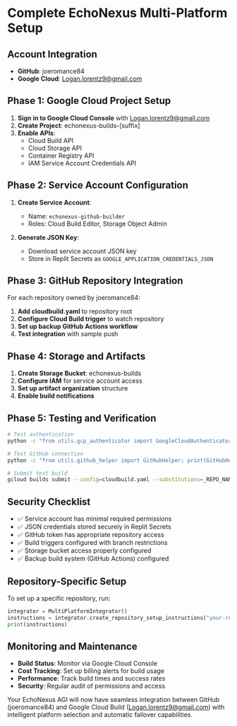 
# Complete EchoNexus Multi-Platform Setup

## Account Integration
- **GitHub**: joeromance84
- **Google Cloud**: Logan.lorentz9@gmail.com

## Phase 1: Google Cloud Project Setup

1. **Sign in to Google Cloud Console** with Logan.lorentz9@gmail.com
2. **Create Project**: echonexus-builds-[suffix]
3. **Enable APIs**:
   - Cloud Build API
   - Cloud Storage API
   - Container Registry API
   - IAM Service Account Credentials API

## Phase 2: Service Account Configuration

1. **Create Service Account**:
   - Name: `echonexus-github-builder`
   - Roles: Cloud Build Editor, Storage Object Admin

2. **Generate JSON Key**:
   - Download service account JSON key
   - Store in Replit Secrets as `GOOGLE_APPLICATION_CREDENTIALS_JSON`

## Phase 3: GitHub Repository Integration

For each repository owned by joeromance84:

1. **Add cloudbuild.yaml** to repository root
2. **Configure Cloud Build trigger** to watch repository
3. **Set up backup GitHub Actions workflow**
4. **Test integration** with sample push

## Phase 4: Storage and Artifacts

1. **Create Storage Bucket**: echonexus-builds
2. **Configure IAM** for service account access
3. **Set up artifact organization** structure
4. **Enable build notifications**

## Phase 5: Testing and Verification

```bash
# Test authentication
python -c "from utils.gcp_authenticator import GoogleCloudAuthenticator; print(GoogleCloudAuthenticator().setup_authentication())"

# Test GitHub connection
python -c "from utils.github_helper import GitHubHelper; print(GitHubHelper().check_github_connection())"

# Submit test build
gcloud builds submit --config=cloudbuild.yaml --substitutions=_REPO_NAME=test-repo
```

## Security Checklist

- ✅ Service account has minimal required permissions
- ✅ JSON credentials stored securely in Replit Secrets
- ✅ GitHub token has appropriate repository access
- ✅ Build triggers configured with branch restrictions
- ✅ Storage bucket access properly configured
- ✅ Backup build system (GitHub Actions) configured

## Repository-Specific Setup

To set up a specific repository, run:
```python
integrator = MultiPlatformIntegrator()
instructions = integrator.create_repository_setup_instructions("your-repo-name")
print(instructions)
```

## Monitoring and Maintenance

- **Build Status**: Monitor via Google Cloud Console
- **Cost Tracking**: Set up billing alerts for build usage
- **Performance**: Track build times and success rates
- **Security**: Regular audit of permissions and access

Your EchoNexus AGI will now have seamless integration between GitHub (joeromance84) and Google Cloud Build (Logan.lorentz9@gmail.com) with intelligent platform selection and automatic failover capabilities.
